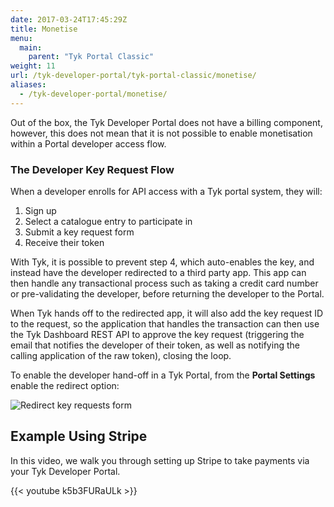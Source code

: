 ```yaml
---
date: 2017-03-24T17:45:29Z
title: Monetise
menu:
  main:
    parent: "Tyk Portal Classic"
weight: 11 
url: /tyk-developer-portal/tyk-portal-classic/monetise/
aliases:
  - /tyk-developer-portal/monetise/
---
```


Out of the box, the Tyk Developer Portal does not have a billing component, however, this does not mean that it is not possible to enable monetisation within a Portal developer access flow.

### The Developer Key Request Flow

When a developer enrolls for API access with a Tyk portal system, they will:

1.  Sign up
2.  Select a catalogue entry to participate in
3.  Submit a key request form
4.  Receive their token

With Tyk, it is possible to prevent step 4, which auto-enables the key, and instead have the developer redirected to a third party app. This app can then handle any transactional process such as taking a credit card number or pre-validating the developer, before returning the developer to the Portal.

When Tyk hands off to the redirected app, it will also add the key request ID to the request, so the application that handles the transaction can then use the Tyk Dashboard REST API to approve the key request (triggering the email that notifies the developer of their token, as well as notifying the calling application of the raw token), closing the loop.

To enable the developer hand-off in a Tyk Portal, from the **Portal Settings**  enable the redirect option:

![Redirect key requests form](/docs/img/dashboard/portal-management/portal_redirect_2.5.png)

## Example Using Stripe

In this video, we walk you through setting up Stripe to take payments via your Tyk Developer Portal.

{{< youtube k5b3FURaULk >}}